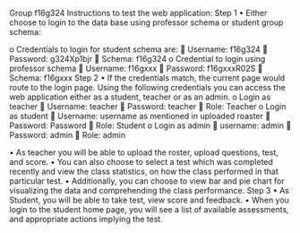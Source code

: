 Group f16g324
Instructions to test the web application: 
Step 1
•	Either choose to login to the data base using professor schema or student group schema: 

o	Credentials to login for student schema are:
	Username: f16g324
	Password: g324Xp1bjr
	Schema: f16g324
o	Credential to login using professor schema 
	Username: f16gxxx
	Password: f16gxxxR02S
	Schema: f16gxxx
Step 2
•	If the credentials match, the current page would route to the login page. Using the following credentials you can access the web application either as a student, teacher or as an admin. 
o	Login as teacher
	Username: teacher
	Password: teacher
	Role: Teacher
o	Login as student
	Username: username as mentioned in uploaded roaster
	Password: Password
	Role: Student
o	Login as admin
	username: admin
	Password: admin	
	Role: admin
	
•	As teacher you will be able to upload the roster, upload questions, test, and score. 
•	You can also choose to select a test which was completed recently and view the class statistics, on how the class performed in that particular test.
•	Additionally, you can choose to view bar and pie chart for visualizing the data and comprehending the class performance. 
Step 3
•	As Student, you will be able to take test, view score and feedback. 
•	When you login to the student home page, you will see a list of available assessments, and appropriate actions implying the test. 
